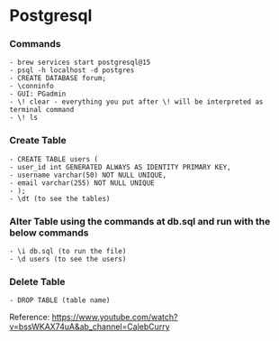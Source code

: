 # Postgresql

### Commands
	- brew services start postgresql@15
	- psql -h localhost -d postgres
	- CREATE DATABASE forum;
	- \conninfo
	- GUI: PGadmin
	- \! clear - everything you put after \! will be interpreted as terminal command
	- \! ls

### Create Table
	- CREATE TABLE users (
	- user_id int GENERATED ALWAYS AS IDENTITY PRIMARY KEY,
	- username varchar(50) NOT NULL UNIQUE,
	- email varchar(255) NOT NULL UNIQUE
	- );
	- \dt (to see the tables)

### Alter Table using the commands at db.sql and run with the below commands
	- \i db.sql (to run the file)
	- \d users (to see the users)

### Delete Table
	- DROP TABLE (table name)

Reference: https://www.youtube.com/watch?v=bssWKAX74uA&ab_channel=CalebCurry 
